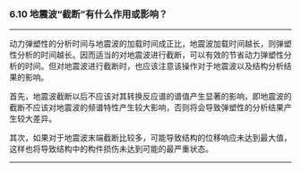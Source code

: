 ﻿### 6.10  地震波“截断”有什么作用或影响？
---

动力弹塑性的分析时间与地震波的加载时间成正比，地震波加载时间越长，则弹塑性分析的时间越长。因而适当的对地震波进行截断，可以有效的节省动力弹塑性分析的时间。但对地震波进行截断时，也应该注意该操作对于地震波以及结构分析结果的影响。

首先，地震波截断以后不应该对其转换反应谱的谱值产生显著的影响，即地震波的截断不应该对地震波的频谱特性产生较大影响，否则将会导致弹塑性的分析结果产生较大差异。

其次，如果对于地震波末端截断比较多，可能导致结构的位移响应未达到最大值，这样也将导致结构中的构件损伤未达到可能的最严重状态。

---
